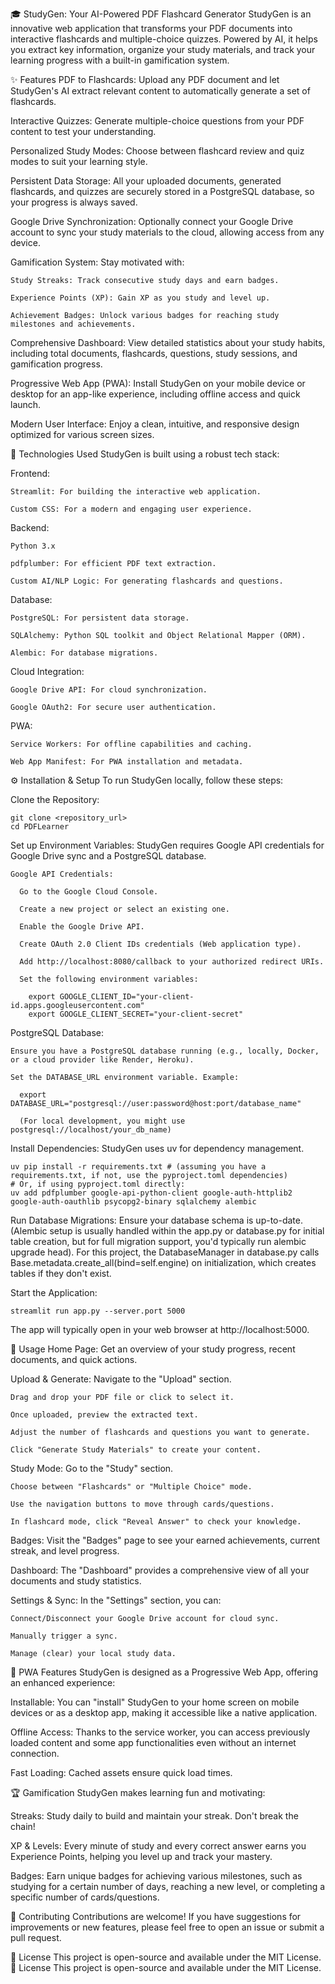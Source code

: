 🎓 StudyGen: Your AI-Powered PDF Flashcard Generator
StudyGen is an innovative web application that transforms your PDF documents into interactive flashcards and multiple-choice quizzes. Powered by AI, it helps you extract key information, organize your study materials, and track your learning progress with a built-in gamification system.

✨ Features
  PDF to Flashcards: Upload any PDF document and let StudyGen's AI extract relevant content to automatically generate a set of flashcards.

  Interactive Quizzes: Generate multiple-choice questions from your PDF content to test your understanding.

  Personalized Study Modes: Choose between flashcard review and quiz modes to suit your learning style.

  Persistent Data Storage: All your uploaded documents, generated flashcards, and quizzes are securely stored in a PostgreSQL database, so your progress is always saved.

  Google Drive Synchronization: Optionally connect your Google Drive account to sync your study materials to the cloud, allowing access from any device.

  Gamification System: Stay motivated with:

    Study Streaks: Track consecutive study days and earn badges.

    Experience Points (XP): Gain XP as you study and level up.

    Achievement Badges: Unlock various badges for reaching study milestones and achievements.

  Comprehensive Dashboard: View detailed statistics about your study habits, including total documents, flashcards, questions, study sessions, and gamification progress.

  Progressive Web App (PWA): Install StudyGen on your mobile device or desktop for an app-like experience, including offline access and quick launch.

  Modern User Interface: Enjoy a clean, intuitive, and responsive design optimized for various screen sizes.

🚀 Technologies Used
StudyGen is built using a robust tech stack:

  Frontend:

    Streamlit: For building the interactive web application.

    Custom CSS: For a modern and engaging user experience.

  Backend:

    Python 3.x

    pdfplumber: For efficient PDF text extraction.

    Custom AI/NLP Logic: For generating flashcards and questions.

  Database:

    PostgreSQL: For persistent data storage.

    SQLAlchemy: Python SQL toolkit and Object Relational Mapper (ORM).

    Alembic: For database migrations.

  Cloud Integration:

    Google Drive API: For cloud synchronization.

    Google OAuth2: For secure user authentication.

  PWA:

    Service Workers: For offline capabilities and caching.

    Web App Manifest: For PWA installation and metadata.

⚙️ Installation & Setup
To run StudyGen locally, follow these steps:

  Clone the Repository:

    git clone <repository_url>
    cd PDFLearner

  Set up Environment Variables:
  StudyGen requires Google API credentials for Google Drive sync and a PostgreSQL database.

    Google API Credentials:

      Go to the Google Cloud Console.

      Create a new project or select an existing one.

      Enable the Google Drive API.

      Create OAuth 2.0 Client IDs credentials (Web application type).

      Add http://localhost:8080/callback to your authorized redirect URIs.

      Set the following environment variables:

        export GOOGLE_CLIENT_ID="your-client-id.apps.googleusercontent.com"
        export GOOGLE_CLIENT_SECRET="your-client-secret"

  PostgreSQL Database:

    Ensure you have a PostgreSQL database running (e.g., locally, Docker, or a cloud provider like Render, Heroku).

    Set the DATABASE_URL environment variable. Example:

      export DATABASE_URL="postgresql://user:password@host:port/database_name"

      (For local development, you might use postgresql://localhost/your_db_name)

  Install Dependencies:
  StudyGen uses uv for dependency management.

    uv pip install -r requirements.txt # (assuming you have a requirements.txt, if not, use the pyproject.toml dependencies)
    # Or, if using pyproject.toml directly:
    uv add pdfplumber google-api-python-client google-auth-httplib2 google-auth-oauthlib psycopg2-binary sqlalchemy alembic

  Run Database Migrations:
  Ensure your database schema is up-to-date. (Alembic setup is usually handled within the app.py or database.py for initial table creation, but for full migration support, you'd typically run alembic upgrade head). For this project, the DatabaseManager in database.py calls Base.metadata.create_all(bind=self.engine) on initialization, which creates tables if they don't exist.

  Start the Application:

    streamlit run app.py --server.port 5000

  The app will typically open in your web browser at http://localhost:5000.

📖 Usage
  Home Page: Get an overview of your study progress, recent documents, and quick actions.

  Upload & Generate: Navigate to the "Upload" section.

    Drag and drop your PDF file or click to select it.

    Once uploaded, preview the extracted text.

    Adjust the number of flashcards and questions you want to generate.

    Click "Generate Study Materials" to create your content.

  Study Mode: Go to the "Study" section.

    Choose between "Flashcards" or "Multiple Choice" mode.

    Use the navigation buttons to move through cards/questions.

    In flashcard mode, click "Reveal Answer" to check your knowledge.

  Badges: Visit the "Badges" page to see your earned achievements, current streak, and level progress.

  Dashboard: The "Dashboard" provides a comprehensive view of all your documents and study statistics.

  Settings & Sync: In the "Settings" section, you can:

    Connect/Disconnect your Google Drive account for cloud sync.

    Manually trigger a sync.

    Manage (clear) your local study data.

📱 PWA Features
StudyGen is designed as a Progressive Web App, offering an enhanced experience:

  Installable: You can "install" StudyGen to your home screen on mobile devices or as a desktop app, making it accessible like a native application.

  Offline Access: Thanks to the service worker, you can access previously loaded content and some app functionalities even without an internet connection.

  Fast Loading: Cached assets ensure quick load times.

🏆 Gamification
StudyGen makes learning fun and motivating:

  Streaks: Study daily to build and maintain your streak. Don't break the chain!

  XP & Levels: Every minute of study and every correct answer earns you Experience Points, helping you level up and track your mastery.

  Badges: Earn unique badges for achieving various milestones, such as studying for a certain number of days, reaching a new level, or completing a specific number of cards/questions.

🤝 Contributing
Contributions are welcome! If you have suggestions for improvements or new features, please feel free to open an issue or submit a pull request.

📄 License
This project is open-source and available under the MIT License.
📄 License
This project is open-source and available under the MIT License.
